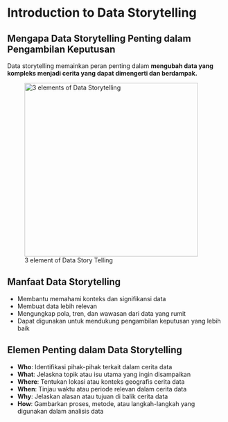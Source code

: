# Introduction to Data Storytelling

## Mengapa Data Storytelling Penting dalam Pengambilan Keputusan

Data storytelling memainkan peran penting dalam **mengubah data yang kompleks menjadi cerita yang dapat dimengerti dan berdampak.**

<figure>
  <img src="https://github.com/ArfaniAsra/materi-coding/assets/67674667/b6bce7bc-1dc8-4119-8cd4-d57bfbf8da81" alt="3 elements of Data Storytelling" width="400">
  <br>
  <figcaption>3 element of Data Story Telling</figcaption>
</figure>

## Manfaat Data Storytelling
- Membantu memahami konteks dan signifikansi data
- Membuat data lebih relevan
- Mengungkap pola, tren, dan wawasan dari data yang rumit
- Dapat digunakan untuk mendukung pengambilan keputusan yang lebih baik

## Elemen Penting dalam Data Storytelling
- **Who**: Identifikasi pihak-pihak terkait dalam cerita data
- **What**: Jelaskna topik atau isu utama yang ingin disampaikan
- **Where**: Tentukan lokasi atau konteks geografis cerita data
- **When**: Tinjau waktu atau periode relevan dalam cerita data
- **Why**: Jelaskan alasan atau tujuan di balik cerita data
- **How**: Gambarkan proses, metode, atau langkah-langkah yang digunakan dalam analisis data

## 
